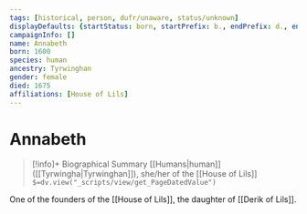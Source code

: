 ```yaml
---
tags: [historical, person, dufr/unaware, status/unknown]
displayDefaults: {startStatus: born, startPrefix: b., endPrefix: d., endStatus: died}
campaignInfo: []
name: Annabeth
born: 1600
species: human
ancestry: Tyrwinghan
gender: female
died: 1675
affiliations: [House of Lils]
---
```

# Annabeth
>[!info]+ Biographical Summary
>[[Humans|human]]  ([[Tyrwingha|Tyrwinghan]]), she/her of the [[House of Lils]]
>`$=dv.view("_scripts/view/get_PageDatedValue")`

One of the founders of the [[House of Lils]], the daughter of [[Derik of Lils]].

